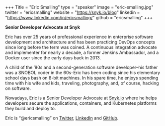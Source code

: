 +++
Title = "Eric Smalling"
type = "speaker"
image = "eric-smalling.jpg"
twitter = "ericsmalling"
website = "https://snyk.io/blog"
linkedin = "https://www.linkedin.com/in/ericsmalling/"
github = "ericsmalling"
+++

**Senior Developer Advocate at Snyk**

Eric has over 25 years of professional experience in enterprise software development and architecture and has been practicing DevOps concepts since long before the term was coined. A continuous integration advocate and implementer for nearly a decade, a former Jenkins Ambassador, and a Docker user since the early days back in 2013.

A child of the ’80s and a second-generation software developer–his father was a SNOBOL coder in the 60s–Eric has been coding since his elementary school days bash on 8-bit machines. In his spare time, he enjoys spending time with his wife and kids, traveling, photography, and, of course, hacking on software.

Nowadays, Eric is a Senior Developer Advocate at [Snyk.io](https://snyk.io/) where he helps developers secure the applications, containers, and Kubernetes platforms they build and deploy to.

Eric is “@ericsmalling” on [Twitter](https://twitter.com/ericsmalling), [LinkedIn](https://www.linkedin.com/in/ericsmalling/) and [GitHub](https://github.com/ericsmalling).
